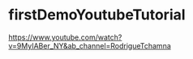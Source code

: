 # firstDemoYoutubeTutorial

https://www.youtube.com/watch?v=9MyIABer_NY&ab_channel=RodrigueTchamna 
